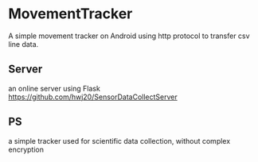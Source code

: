 # MovementTracker
A simple movement tracker on Android
using http protocol to transfer csv line data.

## Server
an online server using Flask
https://github.com/hwj20/SensorDataCollectServer



## PS
a simple tracker used for scientific data collection, without complex encryption
